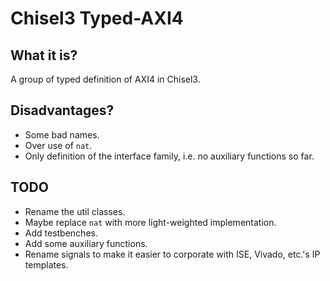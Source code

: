 Chisel3 Typed-AXI4
=======================

## What it is?

A group of typed definition of AXI4 in Chisel3.

## Disadvantages?

- Some bad names.
- Over use of `nat`.
- Only definition of the interface family, i.e. no auxiliary functions so far.

## TODO

- Rename the util classes.
- Maybe replace `nat` with more light-weighted implementation.
- Add testbenches.
- Add some auxiliary functions.
- Rename signals to make it easier to corporate with ISE, Vivado, etc.'s IP templates.
